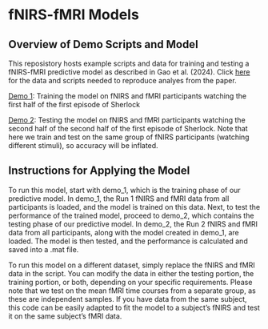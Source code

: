 fNIRS-fMRI Models
================

## Overview of Demo Scripts and Model

This reposistory hosts example scripts and data for training and testing a fNIRS-fMRI predictive model as described in Gao et al. (2024). Click [here](https://github.com/ycleong/fNIRS-fMRI_models/tree/main) for the data and scripts needed to reproduce analyes from the paper. 

[Demo 1](https://github.com/ycleong/fNIRS-fMRI_models/blob/main/scripts/demo_1.ipynb): Training the model on fNIRS and fMRI participants watching the first half of the first episode of Sherlock

[Demo 2](https://github.com/ycleong/fNIRS-fMRI_models/blob/main/scripts/demo_1.ipynb): Testing the model on fNIRS and fMRI participants watching the second half of the second half of the first episode of Sherlock. Note that here we train and test on the same group of fNIRS participants (watching different stimuli), so accuracy will be inflated. 

## Instructions for Applying the Model

To run this model, start with demo_1, which is the training phase of our
predictive model. In demo_1, the Run 1 fNIRS and fMRI data from all
participants is loaded, and the model is trained on this data. Next, to
test the performance of the trained model, proceed to demo_2, which
contains the testing phase of our predictive model. In demo_2, the Run 2
fNIRS and fMRI data from all participants, along with the model created
in demo_1, are loaded. The model is then tested, and the performance is
calculated and saved into a .mat file.

To run this model on a different dataset, simply replace the fNIRS and
fMRI data in the script. You can modify the data in either the testing
portion, the training portion, or both, depending on your specific
requirements. Please note that we test on the mean fMRI time courses
from a separate group, as these are independent samples. If you have
data from the same subject, this code can be easily adapted to fit the
model to a subject’s fNIRS and test it on the same subject’s fMRI data.
